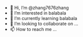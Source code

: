 - 👋 Hi, I’m @zhang7676zhang
- 👀 I’m interested in balabala
- 🌱 I’m currently learning balabala
- 💞️ I’m looking to collaborate on ...
- 📫 How to reach me ...

<!---
zhang7676zhang/zhang7676zhang is a ✨ special ✨ repository because its `README.md` (this file) appears on your GitHub profile.
You can click the Preview link to take a look at your changes.
--->
